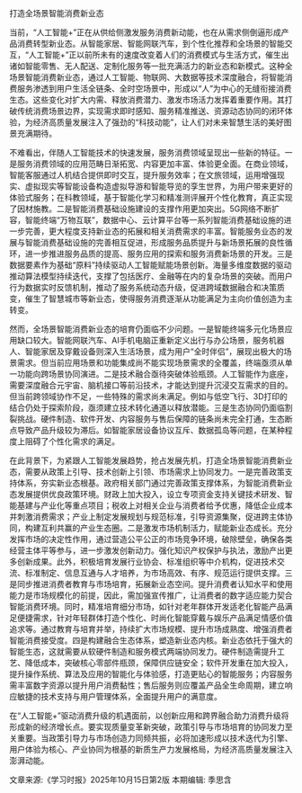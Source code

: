 打造全场景智能消费新业态

当前，“人工智能+”正在从供给侧激发服务消费新动能，也在从需求侧倒逼形成产品消费转型新业态。从智能家居、智能网联汽车，到个性化推荐和全场景的智能交互，“人工智能+”正以前所未有的速度改变着人们的消费模式与生活方式，催生出诸如智能零售、无人配送、定制化服务等一批充满活力的新业态和新模式。这种全场景智能消费新业态，通过人工智能、物联网、大数据等技术深度融合，将智能消费服务渗透到用户生活全链条、全时空场景中，形成以“人”为中心的无缝衔接消费生态。这些变化对扩大内需、释放消费潜力、激发市场活力发挥着重要作用。其打破传统消费场景边界，实现需求即时感知、服务精准推送、资源动态协同的闭环体验，为经济高质量发展注入了强劲的“科技动能”，让人们对未来智慧生活的美好图景充满期待。

不难看出，伴随人工智能技术的快速发展，服务消费领域呈现出一些新的特征。一是服务消费领域的应用范畴日渐拓宽、内容更加丰富、体验更全面。在商业领域，智能客服通过人机结合提供即时交互，提升服务效率；在文旅领域，运用增强现实、虚拟现实等智能设备构造虚拟导游和智能导览的孪生世界，为用户带来更好的体验式服务；在科教领域，基于智能化学习和精准测评展开个性化教育，真正实现了因材施教。二是智能消费基础设施建设的支撑作用更加突出。5G网络不断扩容，智能终端“万物互联”，数据中心、云计算平台等一系列智能消费基础设施的进一步完善，更大程度支持新业态的拓展和相关消费需求的丰富。智能服务业态的发展与智能消费基础设施的完善相互促进，形成服务品质提升与新场景拓展的良性循环，进一步推进服务品质的提高、服务应用的探索和服务消费新场景的开发。三是数据要素作为基础“原料”持续驱动人工智能赋能场景创新。海量多维度数据的驱动推动算法模型持续迭代，支撑了包括医疗、金融等在内的复杂场景的突破。而用户行为数据实时反馈机制，推动了服务系统动态升级，促进跨域数据融合和决策质变，催生了智慧城市等新业态，使得服务消费逐渐从功能满足为主向价值创造为主转变。

然而，全场景智能消费新业态的培育仍面临不少问题。一是智能终端多元化场景应用缺口较大。智能网联汽车、AI手机电脑正重新定义出行与办公场景，服务机器人、智能家居及穿戴设备则深入生活场景，成为用户“全时伴侣”，展现出极大的场景需求。但当前应用场景和功能集成尚不能实现场景需求的全覆盖，终端亟须从单一功能向跨场景协同演进。二是技术融合亟待突破体验瓶颈。人工智能作为底座，需要深度融合元宇宙、脑机接口等前沿技术，才能达到提升沉浸交互需求的目的。但当前跨领域协作不足，一些特殊的需求尚未满足。例如与低空飞行、3D打印的结合仍处于探索阶段，亟须建立技术转化通道以释放潜能。三是生态协同仍面临割裂挑战。硬件制造、软件开发、内容服务与售后保障的链条尚未完全打通，生态断点导致产品升级较为滞后。如智能家居设备协议互斥、数据孤岛等问题，在某种程度上阻碍了个性化需求的满足。

在此背景下，为紧跟人工智能发展趋势，抢占发展先机，打造全场景智能消费新业态，需要从政策上引导、技术创新上引领、市场需求上协同发力。一是完善政策支持体系，夯实新业态根基。政府相关部门通过完善政策支撑体系，为智能消费新业态发展提供优良政策环境。财政上加大投入，设立专项资金支持关键技术研发、智能基建与产业化等重点项目；税收上对相关企业与消费者给予优惠，降低企业成本并刺激消费需求；产业上制定发展规划与规范标准，引导资源集聚，促进跨主体协同，构建互利共赢的产业生态圈。二是激发市场机制活力，赋能新业态成长。充分发挥市场的决定性作用，通过营造公平公正的市场竞争环境，破除壁垒，确保各类经营主体平等参与，进一步激发创新动力。强化知识产权保护与执法，激励产出更多创新成果。此外，积极培育发展行业协会、标准组织等中介机构，促进技术交流、标准制定、信息互通与人才培养，为市场高效、有序、规范运行提供支撑。三是同步推进消费者教育与市场培育，拓展新业态空间。提升消费者认知水平和使用能力是市场规模化的前提，因此，需加强宣传推广，让消费者的数字适应能力契合智能消费环境。同时，精准培育细分市场，如针对老年群体开发适老化智能产品满足便捷需求，针对年轻群体打造个性化、时尚化智能穿戴与娱乐产品满足情感价值追求等。通过教育与培育并举，持续扩大市场规模、提升市场成熟度、增强消费者智能消费接受度。四是构建融合生态体系，塑造新业态内核。新业态依托于强大的智能生态，这就需要从软硬件制造和服务模式两端协同发力。硬件制造需提升工艺、降低成本，突破核心零部件瓶颈，保障供应链安全；软件开发重在加大投入，提升操作系统、算法及应用的智能化与体验感，打造更贴心的智能服务；内容服务需丰富数字资源以提升用户消费黏性；售后服务则应覆盖产品全生命周期，建立响应敏捷的技术支持与用户管理体系，全面提升用户的满意度。

在“人工智能+”驱动消费升级的机遇面前，以创新应用和跨界融合助力消费升级将形成新的经济增长点。要实现质量变革新突破，政策引导与市场培育的协同发力至关重要。当政策引导力与市场创造力同频共振，必将加速形成以技术迭代为引擎、用户体验为核心、产业协同为根基的新质生产力发展格局，为经济高质量发展注入澎湃动能。


文章来源:《学习时报》2025年10月15日第2版
本期编辑: 季思含
